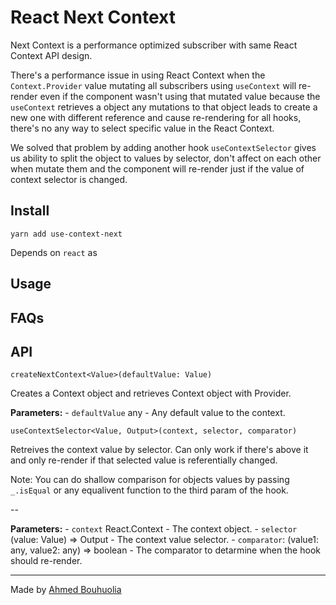 # React Next Context

Next Context is a performance optimized subscriber with same React Context API design.

There's a performance issue in using React Context when the `Context.Provider` value mutating all subscribers using `useContext` will re-render even if the component wasn't using that mutated value because the `useContext` retrieves a object any mutations to that object leads to create a new one with different reference and cause re-rendering for all hooks, there's no any way to select specific value in the React Context.

We solved that problem by adding another hook `useContextSelector` gives us ability to split the object to values by selector, don't affect on each other when mutate them and the component will re-render just if the value of context selector is changed.

## Install

```
yarn add use-context-next
```

Depends on `react` as 

## Usage

## FAQs

## API

`createNextContext<Value>(defaultValue: Value)`

Creates a Context object and retrieves Context object with Provider.

**Parameters:**
    - `defaultValue` any - Any default value to the context.

`useContextSelector<Value, Output>(context, selector, comparator)`

Retreives the context value by selector. Can only work if there's above it and only re-render if that selected value is referentially changed.

Note: You can do shallow comparison for objects values by passing `_.isEqual` or any equalivent function to the third param of the hook.

--

**Parameters:**
    - `context` React.Context - The context object.
    - `selector` (value: Value) => Output - The context value selector.
    - `comparator`: (value1: any, value2: any) => boolean - The comparator to detarmine when the hook should re-render.

-----

Made by [Ahmed Bouhuolia](https://twitter.com/bouhuolia)

